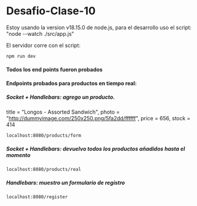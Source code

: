 # Desafio-Clase-10

Estoy usando la version v18.15.0 de node.js, para el desarrollo uso el script: "node --watch ./src/app.js"

El servidor corre con el script:

```bash
npm run dev
```

#### Todos los end points fueron probados

#### Endpoints probados para productos en tiempo real:

##### Socket + Handlebars: agrego un producto.

title = "Longos - Assorted Sandwich",
photo = "http://dummyimage.com/250x250.png/5fa2dd/ffffff",
price = 656,
stock = 414

```http
localhost:8080/products/form
```

##### Socket + Handlebars: devuelvo todos los productos añadidos hasta el momento

```http
localhost:8080/products/real
```

##### Handlebars: muestro un formulario de registro

```http
localhost:8080/register
```
